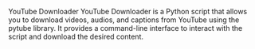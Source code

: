 YouTube Downloader
YouTube Downloader is a Python script that allows you to download videos, audios, and captions from YouTube using the pytube library. It provides a command-line interface to interact with the script and download the desired content.
